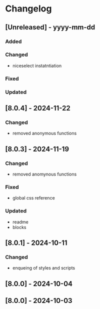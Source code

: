 # Changelog
## [Unreleased] - yyyy-mm-dd

### Added

### Changed
- niceselect instatntiation

### Fixed

### Updated

## [8.0.4] - 2024-11-22


### Changed
- removed anonymous functions

## [8.0.3] - 2024-11-19


### Changed
- removed anomynous functions

### Fixed
- global css reference

### Updated
- readme
- blocks

## [8.0.1] - 2024-10-11


### Changed
- enqueing of styles and scripts

## [8.0.0] - 2024-10-04


## [8.0.0] - 2024-10-03
